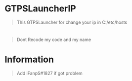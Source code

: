 # GTPSLauncherIP
> This GTPSLauncher for change your ip in C:/etc/hosts
#
> Dont Recode my code and my name

# Information
> Add iFanpS#1827 if got problem
